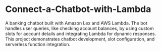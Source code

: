 # Connect-a-Chatbot-with-Lambda
A banking chatbot built with Amazon Lex and AWS Lambda. The bot handles user queries, like checking account balances, by using custom slots for account details and integrating Lambda for dynamic responses. This project demonstrates chatbot development, slot configuration, and serverless function integration.
